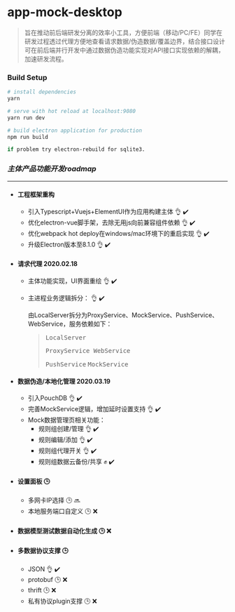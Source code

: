 # app-mock-desktop

> 旨在推动前后端研发分离的效率小工具，方便前端（移动/PC/FE）同学在研发过程透过代理方便地查看请求数据/伪造数据/覆盖边界，结合接口设计可在前后端并行开发中通过数据伪造功能实现对API接口实现依赖的解耦，加速研发流程。

### Build Setup

``` bash
# install dependencies
yarn

# serve with hot reload at localhost:9080
yarn run dev

# build electron application for production
npm run build

if problem try electron-rebuild for sqlite3.

```

### ***主体产品功能开发roadmap***
---
+ #### 工程框架重构 
    - 引入Typescript+Vuejs+ElementUI作为应用构建主体 :ok_hand: :heavy_check_mark:
    - 优化electron-vue脚手架，去除无用js向前兼容组件依赖 :ok_hand: :heavy_check_mark:
    - 优化webpack hot deploy在windows/mac环境下的重启实现 :ok_hand: :heavy_check_mark:
    - 升级Electron版本至8.1.0 :ok_hand: :heavy_check_mark:

+ #### 请求代理 2020.02.18
    - 主体功能实现，UI界面重绘 :ok_hand: :heavy_check_mark:
    - 主进程业务逻辑拆分： :ok_hand: :heavy_check_mark:

        由LocalServer拆分为ProxyService、MockService、PushService、WebService，服务依赖如下：
        > <kbd>LocalServer</kbd>
        >
        > <kbd>ProxyService </kbd>       <kbd>WebService</kbd>
        >
        > <kbd>PushService</kbd>  <kbd>MockService</kbd>
    
+ #### 数据伪造/本地化管理 2020.03.19
    + 引入PouchDB :ok_hand: :heavy_check_mark:
    + 完善MockService逻辑，增加延时设置支持 :ok_hand: :heavy_check_mark:
    + Mock数据管理页相关功能： 
        - 规则组创建/管理 :ok_hand: :heavy_check_mark:
        - 规则编辑/添加 :ok_hand: :heavy_check_mark:
        - 规则组代理开关 :ok_hand: :heavy_check_mark:
        - 规则组数据云备份/共享 :fist: :heavy_check_mark:

+ #### 设置面板 :clock3:
    + 多网卡IP选择 :clock3: :soon:
    + 本地服务端口自定义 :clock3: :x:

+ #### 数据模型测试数据自动化生成 :clock3: :x:

+ #### 多数据协议支撑 :clock3:
    + JSON :ok_hand: :heavy_check_mark:
    + protobuf :clock3: :x:
    + thrift :clock3: :x:
    + 私有协议plugin支撑 :clock3: :x: